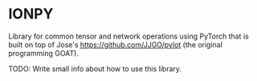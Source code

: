 IONPY
=====

Library for common tensor and network operations using PyTorch that is built on top of Jose's https://github.com/JJGO/pylot (the original programming GOAT).

TODO: Write small info about how to use this library.

